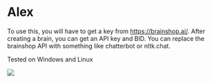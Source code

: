 # Alex

To use this, you will have to get a key from https://brainshop.ai/.
After creating a brain, you can get an API key and BID. You can replace the brainshop API with something like chatterbot or nltk.chat.

Tested on Windows and Linux

<a href="https://gitpod.io/#https://github.com/Sethikask/alex"><img src="https://camo.githubusercontent.com/76e60919474807718793857d8eb615e7a50b18b04050577e5a35c19421f260a3/68747470733a2f2f676974706f642e696f2f627574746f6e2f6f70656e2d696e2d676974706f642e737667"></a>
